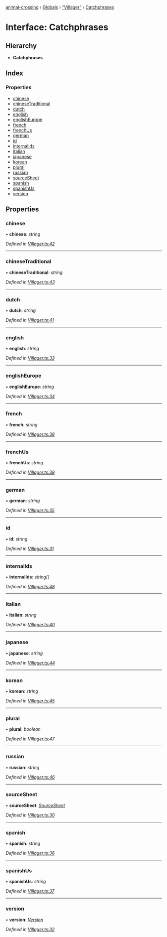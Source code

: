 [animal-crossing](../README.md) › [Globals](../globals.md) › ["Villager"](../modules/_villager_.md) › [Catchphrases](_villager_.catchphrases.md)

# Interface: Catchphrases

## Hierarchy

* **Catchphrases**

## Index

### Properties

* [chinese](_villager_.catchphrases.md#chinese)
* [chineseTraditional](_villager_.catchphrases.md#chinesetraditional)
* [dutch](_villager_.catchphrases.md#dutch)
* [english](_villager_.catchphrases.md#english)
* [englishEurope](_villager_.catchphrases.md#englisheurope)
* [french](_villager_.catchphrases.md#french)
* [frenchUs](_villager_.catchphrases.md#frenchus)
* [german](_villager_.catchphrases.md#german)
* [id](_villager_.catchphrases.md#id)
* [internalIds](_villager_.catchphrases.md#internalids)
* [italian](_villager_.catchphrases.md#italian)
* [japanese](_villager_.catchphrases.md#japanese)
* [korean](_villager_.catchphrases.md#korean)
* [plural](_villager_.catchphrases.md#plural)
* [russian](_villager_.catchphrases.md#russian)
* [sourceSheet](_villager_.catchphrases.md#sourcesheet)
* [spanish](_villager_.catchphrases.md#spanish)
* [spanishUs](_villager_.catchphrases.md#spanishus)
* [version](_villager_.catchphrases.md#version)

## Properties

###  chinese

• **chinese**: *string*

*Defined in [Villager.ts:42](https://github.com/Norviah/animal-crossing/blob/0850a1e/module/types/Villager.ts#L42)*

___

###  chineseTraditional

• **chineseTraditional**: *string*

*Defined in [Villager.ts:43](https://github.com/Norviah/animal-crossing/blob/0850a1e/module/types/Villager.ts#L43)*

___

###  dutch

• **dutch**: *string*

*Defined in [Villager.ts:41](https://github.com/Norviah/animal-crossing/blob/0850a1e/module/types/Villager.ts#L41)*

___

###  english

• **english**: *string*

*Defined in [Villager.ts:33](https://github.com/Norviah/animal-crossing/blob/0850a1e/module/types/Villager.ts#L33)*

___

###  englishEurope

• **englishEurope**: *string*

*Defined in [Villager.ts:34](https://github.com/Norviah/animal-crossing/blob/0850a1e/module/types/Villager.ts#L34)*

___

###  french

• **french**: *string*

*Defined in [Villager.ts:38](https://github.com/Norviah/animal-crossing/blob/0850a1e/module/types/Villager.ts#L38)*

___

###  frenchUs

• **frenchUs**: *string*

*Defined in [Villager.ts:39](https://github.com/Norviah/animal-crossing/blob/0850a1e/module/types/Villager.ts#L39)*

___

###  german

• **german**: *string*

*Defined in [Villager.ts:35](https://github.com/Norviah/animal-crossing/blob/0850a1e/module/types/Villager.ts#L35)*

___

###  id

• **id**: *string*

*Defined in [Villager.ts:31](https://github.com/Norviah/animal-crossing/blob/0850a1e/module/types/Villager.ts#L31)*

___

###  internalIds

• **internalIds**: *string[]*

*Defined in [Villager.ts:48](https://github.com/Norviah/animal-crossing/blob/0850a1e/module/types/Villager.ts#L48)*

___

###  italian

• **italian**: *string*

*Defined in [Villager.ts:40](https://github.com/Norviah/animal-crossing/blob/0850a1e/module/types/Villager.ts#L40)*

___

###  japanese

• **japanese**: *string*

*Defined in [Villager.ts:44](https://github.com/Norviah/animal-crossing/blob/0850a1e/module/types/Villager.ts#L44)*

___

###  korean

• **korean**: *string*

*Defined in [Villager.ts:45](https://github.com/Norviah/animal-crossing/blob/0850a1e/module/types/Villager.ts#L45)*

___

###  plural

• **plural**: *boolean*

*Defined in [Villager.ts:47](https://github.com/Norviah/animal-crossing/blob/0850a1e/module/types/Villager.ts#L47)*

___

###  russian

• **russian**: *string*

*Defined in [Villager.ts:46](https://github.com/Norviah/animal-crossing/blob/0850a1e/module/types/Villager.ts#L46)*

___

###  sourceSheet

• **sourceSheet**: *[SourceSheet](../enums/_villager_.sourcesheet.md)*

*Defined in [Villager.ts:30](https://github.com/Norviah/animal-crossing/blob/0850a1e/module/types/Villager.ts#L30)*

___

###  spanish

• **spanish**: *string*

*Defined in [Villager.ts:36](https://github.com/Norviah/animal-crossing/blob/0850a1e/module/types/Villager.ts#L36)*

___

###  spanishUs

• **spanishUs**: *string*

*Defined in [Villager.ts:37](https://github.com/Norviah/animal-crossing/blob/0850a1e/module/types/Villager.ts#L37)*

___

###  version

• **version**: *[Version](../enums/_villager_.version.md)*

*Defined in [Villager.ts:32](https://github.com/Norviah/animal-crossing/blob/0850a1e/module/types/Villager.ts#L32)*
